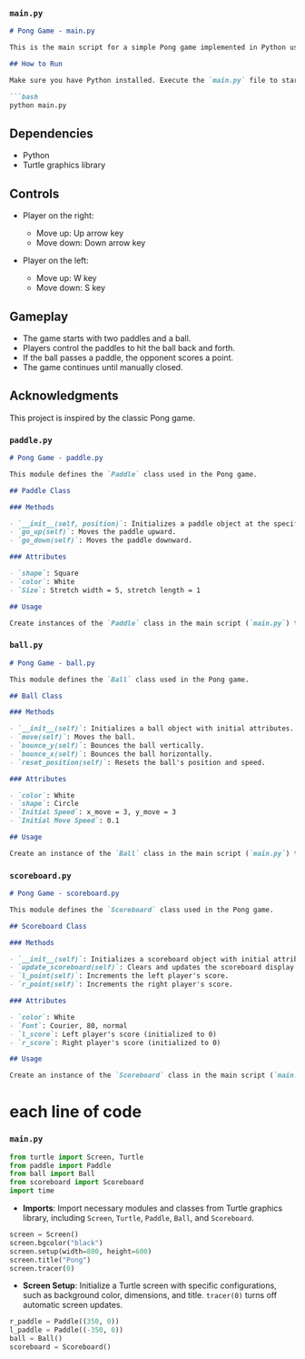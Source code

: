 
### `main.py`

```markdown
# Pong Game - main.py

This is the main script for a simple Pong game implemented in Python using the Turtle graphics library.

## How to Run

Make sure you have Python installed. Execute the `main.py` file to start the game.

```bash
python main.py
```

## Dependencies

- Python
- Turtle graphics library

## Controls

- Player on the right:
  - Move up: Up arrow key
  - Move down: Down arrow key

- Player on the left:
  - Move up: W key
  - Move down: S key

## Gameplay

- The game starts with two paddles and a ball.
- Players control the paddles to hit the ball back and forth.
- If the ball passes a paddle, the opponent scores a point.
- The game continues until manually closed.

## Acknowledgments

This project is inspired by the classic Pong game.


### `paddle.py`

```markdown
# Pong Game - paddle.py

This module defines the `Paddle` class used in the Pong game.

## Paddle Class

### Methods

- `__init__(self, position)`: Initializes a paddle object at the specified position.
- `go_up(self)`: Moves the paddle upward.
- `go_down(self)`: Moves the paddle downward.

### Attributes

- `shape`: Square
- `color`: White
- `Size`: Stretch width = 5, stretch length = 1

## Usage

Create instances of the `Paddle` class in the main script (`main.py`) to represent the left and right paddles.

```

### `ball.py`

```markdown
# Pong Game - ball.py

This module defines the `Ball` class used in the Pong game.

## Ball Class

### Methods

- `__init__(self)`: Initializes a ball object with initial attributes.
- `move(self)`: Moves the ball.
- `bounce_y(self)`: Bounces the ball vertically.
- `bounce_x(self)`: Bounces the ball horizontally.
- `reset_position(self)`: Resets the ball's position and speed.

### Attributes

- `color`: White
- `shape`: Circle
- `Initial Speed`: x_move = 3, y_move = 3
- `Initial Move Speed`: 0.1

## Usage

Create an instance of the `Ball` class in the main script (`main.py`) to represent the game ball.

```
### `scoreboard.py`

```markdown
# Pong Game - scoreboard.py

This module defines the `Scoreboard` class used in the Pong game.

## Scoreboard Class

### Methods

- `__init__(self)`: Initializes a scoreboard object with initial attributes.
- `update_scoreboard(self)`: Clears and updates the scoreboard display.
- `l_point(self)`: Increments the left player's score.
- `r_point(self)`: Increments the right player's score.

### Attributes

- `color`: White
- `Font`: Courier, 80, normal
- `l_score`: Left player's score (initialized to 0)
- `r_score`: Right player's score (initialized to 0)

## Usage

Create an instance of the `Scoreboard` class in the main script (`main.py`) to keep track of scores.

```
# each line of code 

### `main.py`

```python
from turtle import Screen, Turtle
from paddle import Paddle
from ball import Ball
from scoreboard import Scoreboard
import time
```

- **Imports**: Import necessary modules and classes from Turtle graphics library, including `Screen`, `Turtle`, `Paddle`, `Ball`, and `Scoreboard`.

```python
screen = Screen()
screen.bgcolor("black")
screen.setup(width=800, height=600)
screen.title("Pong")
screen.tracer(0)
```

- **Screen Setup**: Initialize a Turtle screen with specific configurations, such as background color, dimensions, and title. `tracer(0)` turns off automatic screen updates.

```python
r_paddle = Paddle((350, 0))
l_paddle = Paddle((-350, 0))
ball = Ball()
scoreboard = Scoreboard()
```

